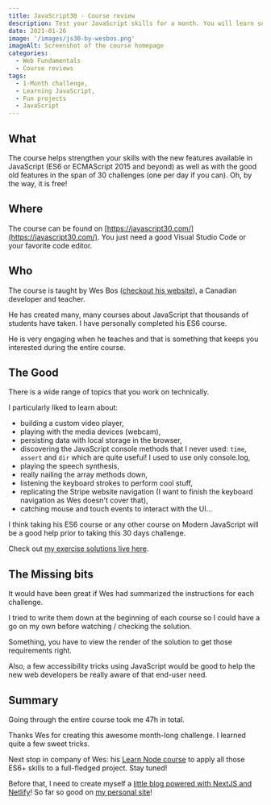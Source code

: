 ```yaml
---
title: JavaScript30 - Course review
description: Test your JavaScript skills for a month. You will learn something!
date: 2021-01-26
image: '/images/js30-by-wesbos.png'
imageAlt: Screenshot of the course homepage
categories:
  - Web Fundamentals
  - Course reviews
tags:
  - 1-Month challenge,
  - Learning JavaScript,
  - Fun projects
  - JavaScript
---
```


## What

The course helps strengthen your skills with the new features available in JavaScript (ES6 or ECMAScript 2015 and beyond) as well as with the good old features in the span of 30 challenges (one per day if you can). Oh, by the way, it is free!

## Where

The course can be found on [https://javascript30.com/](https://javascript30.com/). You just need a good Visual Studio Code or your favorite code editor.

## Who

The course is taught by Wes Bos ([checkout his website](https://wesbos.com)), a Canadian developer and teacher.

He has created many, many courses about JavaScript that thousands of students have taken. I have personally completed his ES6 course.

He is very engaging when he teaches and that is something that keeps you interested during the entire course.

## The Good

There is a wide range of topics that you work on technically.

I particularly liked to learn about:

- building a custom video player,
- playing with the media devices (webcam),
- persisting data with local storage in the browser,
- discovering the JavaScript console methods that I never used: `time`, `assert` and `dir` which are quite useful! I used to use only console.log,
- playing the speech synthesis,
- really nailing the array methods down,
- listening the keyboard strokes to perform cool stuff,
- replicating the Stripe website navigation (I want to finish the keyboard navigation as Wes doesn't cover that),
- catching mouse and touch events to interact with the UI…

I think taking his ES6 course or any other course on Modern JavaScript will be a good help prior to taking this 30 days challenge.

Check out [my exercise solutions live here](https://js30-by-jeremiel.netlify.app/).

## The Missing bits

It would have been great if Wes had summarized the instructions for each challenge.

I tried to write them down at the beginning of each course so I could have a go on my own before watching / checking the solution.

Something, you have to view the render of the solution to get those requirements right.

Also, a few accessibility tricks using JavaScript would be good to help the new web developers be really aware of that end-user need.

## Summary

Going through the entire course took me 47h in total.

Thanks Wes for creating this awesome month-long challenge. I learned quite a few sweet tricks.

Next stop in company of Wes: his [Learn Node course](https://learnnode.com/) to apply all those ES6+ skills to a full-fledged project. Stay tuned!

Before that, I need to create myself a [little blog powered with NextJS and Netlify](https://www.netlify.com/blog/2020/05/04/building-a-markdown-blog-with-next-9.4-and-netlify/)! So far so good on [my personal site](https://iamjeremie.me)!

